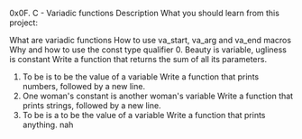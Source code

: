 0x0F. C - Variadic functions
Description
What you should learn from this project:

What are variadic functions
How to use va_start, va_arg and va_end macros
Why and how to use the const type qualifier
0. Beauty is variable, ugliness is constant
Write a function that returns the sum of all its parameters.
1. To be is to be the value of a variable
Write a function that prints numbers, followed by a new line.
2. One woman's constant is another woman's variable
Write a function that prints strings, followed by a new line.
3. To be is a to be the value of a variable
Write a function that prints anything.
nah
